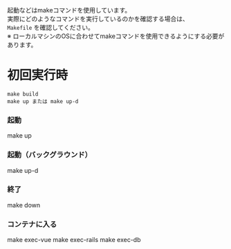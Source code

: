 起動などはmakeコマンドを使用しています。  
実際にどのようなコマンドを実行しているのかを確認する場合は、  
`Makefile` を確認してください。  
※ ローカルマシンのOSに合わせてmakeコマンドを使用できるようにする必要があります。

# 初回実行時
```
make build
make up または make up-d
```

### 起動
make up

### 起動（バックグラウンド）
make up-d

### 終了
make down

### コンテナに入る
make exec-vue
make exec-rails
make exec-db
